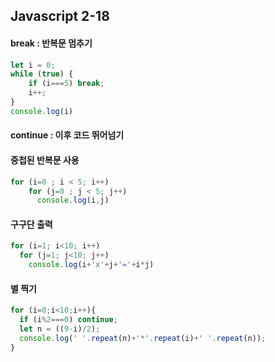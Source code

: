 ## Javascript 2-18
#### break : 반복문 멈추기
``` javascript
let i = 0;
while (true) {
    if (i===5) break;
    i++;
}
console.log(i)
```
#### continue : 이후 코드 뛰어넘기
#### 중첩된 반복문 사용
``` javascript
for (i=0 ; i < 5; i++)
    for (j=0 ; j < 5; j++)
      console.log(i,j)
```
#### 구구단 출력
``` javascript
for (i=1; i<10; i++)
  for (j=1; j<10; j++)
    console.log(i+'x'+j+'='+i*j)
```

#### 별 찍기
``` javascript
for (i=0;i<10;i++){
  if (i%2===0) continue;
  let n = ((9-i)/2);
  console.log(' '.repeat(n)+'*'.repeat(i)+' '.repeat(n));
}
```
